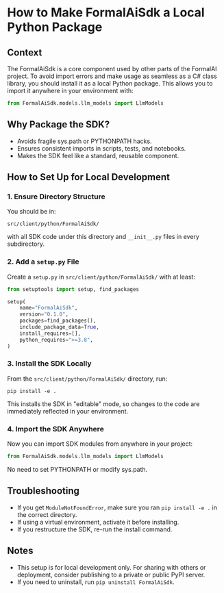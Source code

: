 # How to Make FormalAiSdk a Local Python Package

## Context

The FormalAiSdk is a core component used by other parts of the FormalAI project. To avoid import errors and make usage as seamless as a C# class library, you should install it as a local Python package. This allows you to import it anywhere in your environment with:

```python
from FormalAiSdk.models.llm_models import LlmModels
```

## Why Package the SDK?

- Avoids fragile sys.path or PYTHONPATH hacks.
- Ensures consistent imports in scripts, tests, and notebooks.
- Makes the SDK feel like a standard, reusable component.

## How to Set Up for Local Development

### 1. Ensure Directory Structure

You should be in:
```
src/client/python/FormalAiSdk/
```
with all SDK code under this directory and `__init__.py` files in every subdirectory.

### 2. Add a `setup.py` File

Create a `setup.py` in `src/client/python/FormalAiSdk/` with at least:

```python
from setuptools import setup, find_packages

setup(
    name="FormalAiSdk",
    version="0.1.0",
    packages=find_packages(),
    include_package_data=True,
    install_requires=[],
    python_requires=">=3.8",
)
```

### 3. Install the SDK Locally

From the `src/client/python/FormalAiSdk/` directory, run:

```
pip install -e .
```

This installs the SDK in "editable" mode, so changes to the code are immediately reflected in your environment.

### 4. Import the SDK Anywhere

Now you can import SDK modules from anywhere in your project:

```python
from FormalAiSdk.models.llm_models import LlmModels
```

No need to set PYTHONPATH or modify sys.path.

## Troubleshooting

- If you get `ModuleNotFoundError`, make sure you ran `pip install -e .` in the correct directory.
- If using a virtual environment, activate it before installing.
- If you restructure the SDK, re-run the install command.

## Notes

- This setup is for local development only. For sharing with others or deployment, consider publishing to a private or public PyPI server.
- If you need to uninstall, run `pip uninstall FormalAiSdk`.
